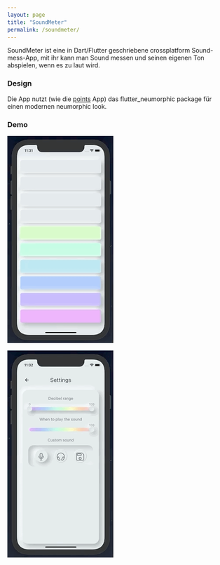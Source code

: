 ```yaml
---
layout: page
title: "SoundMeter"
permalink: /soundmeter/
---
```


SoundMeter ist eine in Dart/Flutter geschriebene crossplatform Sound-mess-App, mit ihr kann man Sound messen und seinen eigenen Ton abspielen, wenn es zu laut wird. 

### Design

Die App nutzt (wie die [points](https://tonyborchert.xyz) App) das flutter_neumorphic package für einen modernen neumorphic look.

### Demo 

![](/assets/soundmeter/gif/sound.gif)

![](/assets/soundmeter/gif/einstellungen.gif)
